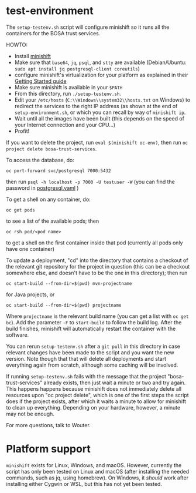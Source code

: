 # test-environment

The `setup-testenv.sh` script will configure minishift so it runs all the
containers for the BOSA trust services.

HOWTO:

- Install [minishift](https://github.com/minishift/minishift)
- Make sure that `base64`, `jq`, `psql`, and `stty` are available
  (Debian/Ubuntu: `sudo apt install jq postgresql-client coreutils`)
- configure minishift's virtualization for your platform as explained in
  their [Getting Started
  guide](https://docs.okd.io/3.11/minishift/getting-started/index.html)
- Make sure minishift is available in your `$PATH`
- From this directory, run `./setup-testenv.sh`.
- Edit your `/etc/hosts` (`C:\\Windows\\system32\\hosts.txt` on Windows)
  to redirect the services to the right IP address (as shown at the end
  of `setup-environment.sh`, or which you can recall by way of
  `minishift ip`.
- Wait until all the images have been built (this depends on the speed
  of your Internet connection and your CPU...)
- Profit!

If you want to delete the project, run `eval $(minishift oc-env)`, then
run `oc project delete bosa-trust-services`.

To access the database, do:

    oc port-forward svc/postgresql 7000:5432

then run `psql -h localhost -p 7000 -U testuser -W` (you can find the
password in [postgresql.yaml](postgresql.yaml) )

To get a shell on any container, do:

    oc get pods

to see a list of the available pods; then

    oc rsh pod/<pod name>

to get a shell on the first container inside that pod (currently all
pods only have one container)

To update a deployment, "cd" into the directory that contains a checkout
of the relevant git repository for the project in question (this can be
a checkout somewhere else, and doesn't have to be the one in this
directory); then run

    oc start-build --from-dir=$(pwd) mvn-projectname

for Java projects, or

    oc start-build --from-dir=$(pwd) projectname

Where `projectname` is the relevant build name (you can get a list with
`oc get bc`). Add the parameter `-F` to `start-build` to follow the
build log. After the build finishes, minishift will automatically
restart the container with the software.

You can rerun `setup-testenv.sh` after a `git pull` in this directory in
case relevant changes have been made to the script and you want the new
version. Note though that that will delete all deployments and start
everything again from scratch, although some caching will be involved.

If running `setup-testenv.sh` fails with the message that the project
"bosa-trust-services" already exists, then just wait a minute or two and
try again. This happens happens because minishift does not immediately
delete all resources upon "oc project delete", which is one of the first
steps the script does if the project exists, after which it waits a
minute to allow for minishift to clean up everything. Depending on your
hardware, however, a minute may not be enough.

For more questions, talk to Wouter.

# Platform support

`minishift` exists for Linux, Windows, and macOS. However, currently the
script has only been tested on Linux and macOS (after installing the
needed commands, such as jq, using homebrew). On Windows, it *should*
work after installing either Cygwin or WSL, but this has not yet been
tested.
